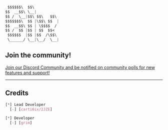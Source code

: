 ```css
 $$$$$$\  $$\             
$$  __$$\ \__|          
$$ /  \__|$$\ $$\   $$\ 
$$$$$$$\  $$ |\$$\ $$  |
$$  __$$\ $$ | \$$$$  / 
$$ /  $$ |$$ | $$  $$<  
 $$$$$$  |$$ |$$  /\$$\ 
 \______/ \__|\__/  \__| 
```
                        
## Join the community!

<p align=centre>
   <a href="https://discord.gg/6ixx">Join our Discord Community and be notified on community polls for new features and support!</a>
</p>

------

## Credits

```css
[*] Lead Developer
  [-] [carti6ix/2JZE]

[*] Developer
  [-] [grim]

